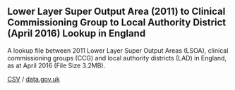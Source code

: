 ## Lower Layer Super Output Area (2011) to Clinical Commissioning Group to Local Authority District (April 2016) Lookup in England

A lookup file between 2011 Lower Layer Super Output Areas (LSOA), clinical commissioning groups (CCG) and local authority districts (LAD) in England, as at April 2016 (File Size 3.2MB).

[CSV](../csv/211.csv) / [data.gov.uk](https://data.gov.uk/dataset/42870be2-0223-4148-bca1-4c0a985ad01d/lower-layer-super-output-area-2011-to-clinical-commissioning-group-to-local-authority-district-april-2016-lookup-in-england)

